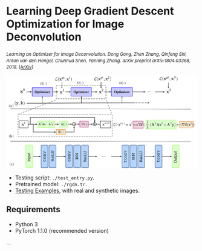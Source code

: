 # Learning Deep Gradient Descent Optimization for Image Deconvolution

<small>*Learning an Optimizer for Image Deconvolution. 
Dong Gong, Zhen Zhang, Qinfeng Shi, Anton van den Hengel, Chunhua Shen, Yanning Zhang. arXiv preprint arXiv:1804.03368, 2018.*  \[[ArXiv](https://arxiv.org/abs/1804.03368)\]
</small>

<img src='imgs/rgdn.jpg' width=600> 

+ Testing script: `./test_entry.py`.
+ Pretrained model: `./rgdn.tr`.
+ [Testing Examples](https://drive.google.com/file/d/1N8s4v0DsDB02vZMH77Z21AejvW2XrjM2/view?usp=sharing), with real and synthetic images. 

## Requirements
+ Python 3
+ PyTorch 1.1.0 (recommended version)

...
